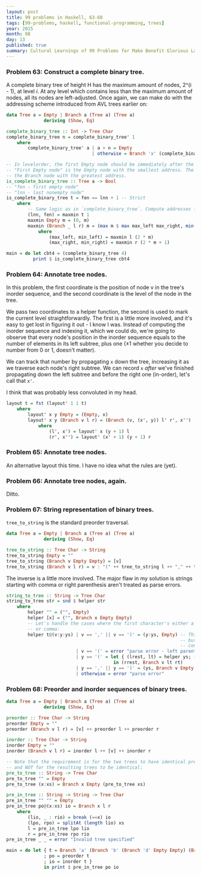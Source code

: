 ```yaml
---
layout: post
title: 99 problems in Haskell, 63-68
tags: [99-problems, haskell, functional-programming, trees]
year: 2015
month: 08
day: 13
published: true
summary: Cultural Learnings of 99 Problems for Make Benefit Glorious Language of Haskell
---
```


### Problem 63: Construct a complete binary tree.

A complete binary tree of height H has the maximum amount of nodes, 2^(i - 1), at level
_i_. At any level which contains less than the maximum amount of nodes, all its nodes are
left-adjusted. Once again, we can make do with the addressing scheme introduced from AVL
trees earlier on:

```haskell
data Tree a = Empty | Branch a (Tree a) (Tree a)
              deriving (Show, Eq)

complete_binary_tree :: Int -> Tree Char
complete_binary_tree n = complete_binary_tree' 1
    where
        complete_binary_tree' a | a > n = Empty
                                | otherwise = Branch 'x' (complete_binary_tree' (2 * a)) (complete_binary_tree' (2 * a + 1))

-- In levelorder, the first Empty node should be immediately after the last non-Empty.
-- "First Empty node" is the Empty node with the smallest address. The "last non-Empty" is
-- the Branch node with the greatest address.
is_complete_binary_tree :: Tree a -> Bool
-- "fen - first empty node"
-- "lnn - last nonempty node"
is_complete_binary_tree t = fen == lnn + 1 -- Strict
    where
        -- Same logic as in `complete_binary_tree`. Compute addresses from the root:
        (lnn, fen) = maxmin t 1
        maxmin Empty m = (0, m)
        maxmin (Branch _ l r) m = (max m $ max max_left max_right, min min_left min_right)
            where
                (max_left, min_left) = maxmin l (2 * m)
                (max_right, min_right) = maxmin r (2 * m + 1)

main = do let cbt4 = (complete_binary_tree 4)
          print $ is_complete_binary_tree cbt4
```

### Problem 64: Annotate tree nodes.

In this problem, the first coordinate is the position of node v in the tree's inorder
sequence, and the second coordinate is the level of the node in the tree.

We pass two coordinates to a helper function, the second is used to mark the current level
straightforwardly. The first is a little more involved, and it's easy to get lost in
figuring it out - I know I was. Instead of computing the inorder sequence and indexing it,
which we could do, we're going to observe that every node's position in the inorder
sequence equals to the number of elements in its left subtree, plus one (±1 whether you
decide to number from 0 or 1, doesn't matter).

We can track that number by propagating `x` down the tree, increasing it as we traverse
each node's right subtree. We can record `x` _after_ we've finished propagating down the
left subtree and before the right one (in-order), let's call that `x'`.

I think that was probably less convoluted in my head.

```haskell
layout t = fst (layout' 1 1 t)
    where
        layout' x y Empty = (Empty, x)
        layout' x y (Branch v l r) = (Branch (v, (x', y)) l' r', x'')
            where
                (l', x') = layout' x (y + 1) l
                (r', x'') = layout' (x' + 1) (y + 1) r
```

### Problem 65: Annotate tree nodes.

An alternative layout this time. I have no idea what the rules are (yet).

### Problem 66: Annotate tree nodes, again.

Ditto.

### Problem 67: String representation of binary trees.

`tree_to_string` is the standard preorder traversal.

```haskell
data Tree a = Empty | Branch a (Tree a) (Tree a)
              deriving (Show, Eq)

tree_to_string :: Tree Char -> String
tree_to_string Empty = ""
tree_to_string (Branch v Empty Empty) = [v]
tree_to_string (Branch v l r) = v : "(" ++ tree_to_string l ++ "," ++ tree_to_string r ++ ")"
```

The inverse is a little more involved. The major flaw in my solution is strings starting
with comma or right parenthesis aren't treated as parse errors.

```haskell
string_to_tree :: String -> Tree Char
string_to_tree str = snd $ helper str
    where
        helper "" = ("", Empty)
        helper [x] = ("", Branch x Empty Empty)
        -- Let's handle the cases where the first character's either a parenthesis
        -- or comma:
        helper t@(v:y:ys) | v == ',' || v == ')' = (y:ys, Empty) -- This should be a parse error,
                                                                 -- but the lookahead
                                                                 -- confuses me
                          | v == '(' = error "parse error - left parenthesis before value"
                          | y == '(' = let { (lrest, lt) = helper ys; (rrest, rt) = helper lrest }
                                        in (rrest, Branch v lt rt)
                          | y == ',' || y == ')' = (ys, Branch v Empty Empty)
                          | otherwise = error "parse error"
```

### Problem 68: Preorder and inorder sequences of binary trees.

```haskell
data Tree a = Empty | Branch a (Tree a) (Tree a)
              deriving (Show, Eq)

preorder :: Tree Char -> String
preorder Empty = ""
preorder (Branch v l r) = [v] ++ preorder l ++ preorder r

inorder :: Tree Char -> String
inorder Empty = ""
inorder (Branch v l r) = inorder l ++ [v] ++ inorder r

-- Note that the requirement is for the two trees to have identical preorder sequences,
-- and NOT for the resulting trees to be identical:
pre_to_tree :: String -> Tree Char
pre_to_tree "" = Empty
pre_to_tree (x:xs) = Branch x Empty (pre_to_tree xs)

pre_in_tree :: String -> String -> Tree Char
pre_in_tree "" "" = Empty
pre_in_tree po@(x:xs) io = Branch x l r
    where
        (lio, _ : rio) = break (==x) io
        (lpo, rpo) = splitAt (length lio) xs
        l = pre_in_tree lpo lio
        r = pre_in_tree rpo rio
pre_in_tree _ _ = error "Invalid tree specified"

main = do let { t = Branch 'a' (Branch 'b' (Branch 'd' Empty Empty) (Branch 'e' Empty Empty)) Empty
              ; po = preorder t
              ; io = inorder t }
              in print $ pre_in_tree po io
```
